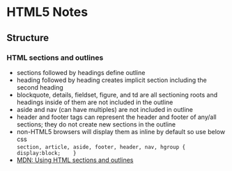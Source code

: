 # HTML5 Notes

## Structure

### HTML sections and outlines
* sections followed by headings define outline
* heading followed by heading creates implicit section including the second heading
* blockquote, details, fieldset, figure, and td are all sectioning roots and headings inside of them are not included in the outline
* aside and nav (can have multiples) are not included in outline
* header and footer tags can represent the header and footer of any/all sections; they do not create new sections in the outline
* non-HTML5 browsers will display them as inline by default so use below css  
  `section, article, aside, footer, header, nav, hgroup {   
   display:block;   
   }`
* [MDN: Using HTML sections and outlines](https://developer.mozilla.org/en-US/docs/Web/Guide/HTML/Using_HTML_sections_and_outlines)
